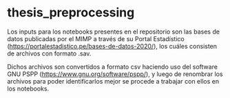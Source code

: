# thesis_preprocessing

Los inputs para los notebooks presentes en el repositorio son las bases de datos publicadas por el MIMP a través de su Portal Estadístico (https://portalestadistico.pe/bases-de-datos-2020/), los cuáles consisten de archivos con formato .sav.

Dichos archivos son convertidos a formato csv haciendo uso del software GNU PSPP (https://www.gnu.org/software/pspp/), y luego de renombrar los archivos para poder identificarlos mejor se procede a trabajar con ellos en los notebooks.
